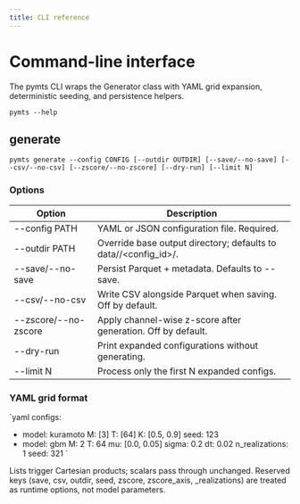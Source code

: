 ```yaml
---
title: CLI reference
---
```


# Command-line interface

The pymts CLI wraps the Generator class with YAML grid expansion, deterministic seeding, and persistence helpers.

`
pymts --help
`

## generate

`
pymts generate --config CONFIG [--outdir OUTDIR] [--save/--no-save] [--csv/--no-csv] [--zscore/--no-zscore] [--dry-run] [--limit N]
`

### Options

| Option | Description |
| --- | --- |
| --config PATH | YAML or JSON configuration file. Required. |
| --outdir PATH | Override base output directory; defaults to data/<model>/<config_id>/. |
| --save/--no-save | Persist Parquet + metadata. Defaults to --save. |
| --csv/--no-csv | Write CSV alongside Parquet when saving. Off by default. |
| --zscore/--no-zscore | Apply channel-wise z-score after generation. Off by default. |
| --dry-run | Print expanded configurations without generating. |
| --limit N | Process only the first N expanded configs. |

### YAML grid format

`yaml
configs:
  - model: kuramoto
    M: [3]
    T: [64]
    K: [0.5, 0.9]
    seed: 123
  - model: gbm
    M: 2
    T: 64
    mu: [0.0, 0.05]
    sigma: 0.2
    dt: 0.02
    n_realizations: 1
    seed: 321
`

Lists trigger Cartesian products; scalars pass through unchanged. Reserved keys (save, csv, outdir, seed, zscore, zscore_axis, 
_realizations) are treated as runtime options, not model parameters.
